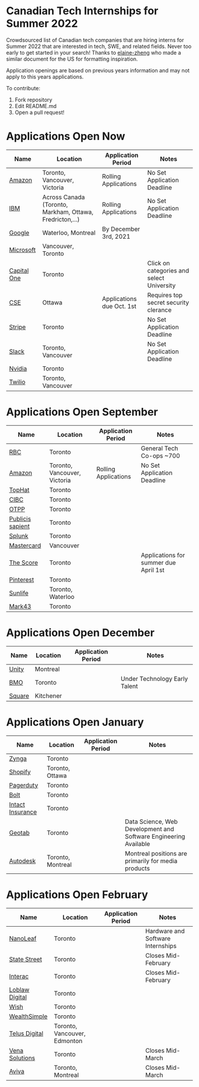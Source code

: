 # Canadian Tech Internships for Summer 2022
Crowdsourced list of Canadian tech companies that are hiring interns for Summer 2022 that are interested in tech, SWE, and related fields. Never too early to get started in your search! Thanks to [elaine-zheng](https://github.com/elaine-zheng/summer2020internships) who made a similar document for the US for formatting inspiration.

Application openings are based on previous years information and may not apply to this years applications.

To contribute:
 1. Fork repository
 2. Edit README.md
 3. Open a pull request!

 
 
 # Applications Open Now
 | Name  |  Location |  Application Period |  Notes |
 |---|---|---|---|
 |  [Amazon](https://www.amazon.jobs/en/jobs/1559866/) |  Toronto, Vancouver, Victoria | Rolling Applications | No Set Application Deadline  |
 |  [IBM](https://ibm.biz/IBMinternships) |  Across Canada (Toronto, Markham, Ottawa, Fredricton,...) | Rolling Applications | No Set Application Deadline  |
 |  [Google](https://careers.google.com/jobs/results/115367821606560454-software-developer-intern-bachelors-summer-2022/?distance=50&employment_type=INTERN&location=Canada) |  Waterloo, Montreal | By December 3rd, 2021 |   |
 |  [Microsoft](https://careers.microsoft.com/students/us/en/job/1115401/Software-Engineer-Intern-Opportunities%E2%80%AF%E2%80%AF) | Vancouver, Toronto |  | 
 |  [Capital One](https://www.capitalonecareers.ca/search-jobs) |  Toronto |  | Click on categories and select University  |
 |  [CSE](https://www.cse-cst.gc.ca/en/node/3121) |  Ottawa | Applications due Oct. 1st   |  Requires top secret security clerance  |
 |  [Stripe](https://stripe.com/jobs/listing/software-engineering-intern/3368543) | Toronto |  | No Set Application Deadline |
 | [Slack](https://slack.com/careers/university-recruiting#openings) | Toronto, Vancouver |  | No Set Application Deadline |
 |  [Nvidia](https://nvidia.wd5.myworkdayjobs.com/NVIDIAExternalCareerSite/3/refreshFacet/318c8bb6f553100021d223d9780d30be) |  Toronto |  |  |
 |  [Twilio](https://boards.greenhouse.io/twilio/jobs/3424707) |  Toronto, Vancouver |  |  |

 # Applications Open September 
 | Name  |  Location |  Application Period |  Notes |
 |---|---|---|---|
 |  [RBC](https://jobs.rbc.com/ca/en/c/internship-coop-jobs) |  Toronto |   |  General Tech Co-ops ~700  |
 |  [Amazon](https://www.amazon.jobs/en/teams/internships-for-students) |  Toronto, Vancouver, Victoria | Rolling Applications | No Set Application Deadline  |
 |  [TopHat](https://jobs.lever.co/tophat) |  Toronto |  |   |
 |  [CIBC]( https://cibc.wd3.myworkdayjobs.com/campus) |  Toronto |    |   |
 |  [OTPP](https://otppb.wd3.myworkdayjobs.com/OntarioTeachers_Careers) |  Toronto |   |   |
 |  [Publicis sapient](https://sapient.avature.net/pscampus) | Toronto |  | |
 |  [Splunk](https://jobs.jobvite.com/careers/splunk/job/oeaOdfw9/apply?__jvst=Job%20Board&__jvsd=LinkedIn) | Toronto |  | |
 |  [Mastercard](https://mastercard.wd1.myworkdayjobs.com/CorporateCareers/job/Vancouver-Canada/Software-Development-Engineer-Intern--Summer-2021_R-113650-1) |  Vancouver |   |  |
 |  [The Score](https://recruiting.ultipro.ca/SCO5000SCMV/JobBoard/99d4bf42-8955-9620-7bb8-7cc818df97c1/OpportunityDetail?opportunityId=e6d187fd-2988-457d-bd5a-8093b4907456) |  Toronto |  | Applications for summer due April 1st |
 |  [Pinterest](https://www.pinterestcareers.com/job-search-results/?job_type=Intern) | Toronto | 
 |  [Sunlife](https://sunlife.wd3.myworkdayjobs.com/Campus/3/refreshFacet/318c8bb6f553100021d223d9780d30be) |  Toronto, Waterloo |  |   |
 |  [Mark43](https://www.mark43.com/departments/engineering/)  |  Toronto |   | |




 # Applications Open December 
 | Name  |  Location |  Application Period |  Notes |
 |---|---|---|---|
 |  [Unity]( https://careers.unity.com/university) |  Montreal | |   |
 |  [BMO](https://bmo.wd3.myworkdayjobs.com/External/5/refreshFacet/318c8bb6f553100021d223d9780d30be) |  Toronto |  | Under Technology Early Talent |
 |  [Square](https://careers.squareup.com/ca/en/university) |  Kitchener |  |   |
 
  # Applications Open January 
 | Name  |  Location |  Application Period |  Notes |
 |---|---|---|---|
 |  [Zynga](https://www.zynga.com/job-listing-category/internships-new-grads/) |  Toronto |  |  |
 |  [Shopify](https://www.shopify.ca/careers/search?specialties%5B%5D=interns&keywords=&sort=specialty_asc) |  Toronto, Ottawa |  |  |
 |  [Pagerduty](https://jobs.lever.co/pagerduty?commitment=Intern%2FCAP) |  Toronto |  |   |
 |  [Bolt](https://www.bolt.com/careers/) |  Toronto |   |   |
 |  [Intact Insurance](https://careers.intact.ca/ca/en/c/students-jobs) |  Toronto |  |   |
 |  [Geotab](https://careers.geotab.com/jobs/) |  Toronto |  |  Data Science, Web Development and Software Engineering Available |
 |  [Autodesk](https://autodesk.wd1.myworkdayjobs.com/uni/10/refreshFacet/318c8bb6f553100021d223d9780d30be) |  Toronto, Montreal |  | Montreal positions are primarily for media products |



 # Applications Open February 
 | Name  |  Location |  Application Period |  Notes |
 |---|---|---|---|
 |  [NanoLeaf](https://www.indeedjobs.com/nanoleaf/jobs) |  Toronto |   |  Hardware and Software Internships |
 |  [State Street](https://statestreet.wd1.myworkdayjobs.com/Global/1/refreshFacet/318c8bb6f553100021d223d9780d30be) |  Toronto | |  Closes Mid-February |
 |  [Interac](https://interac.applytojob.com/apply) |  Toronto |    |  Closes Mid-February | |
 |  [Loblaw Digital](https://jobs.lever.co/loblawdigital) |  Toronto | |   |
 |  [Wish](https://jobs.lever.co/wish?department=University&team=University&location=Toronto%2C%20Canada) |  Toronto | |   |
 |  [WealthSimple](https://jobs.lever.co/wealthsimple?commitment=Intern) |  Toronto |   |   |
 |  [Telus Digital](https://telus.taleo.net/careersection/10000/jobsearch.ftl?f=null&a=null&multiline=true&ignoreSavedQuery?linktype=subnav#) |  Toronto, Vancouver, Edmonton |    |   |
 |  [Vena Solutions](https://careers.venasolutions.com/job-board/) |  Toronto |   |  Closes Mid-March |
 |  [Aviva](https://careers.avivacanada.com/career-levels/starting-your-career) |  Toronto, Montreal |  |  Closes Mid-March |

